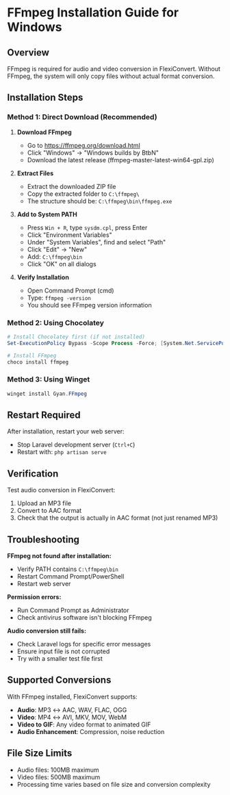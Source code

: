 # FFmpeg Installation Guide for Windows

## Overview
FFmpeg is required for audio and video conversion in FlexiConvert. Without FFmpeg, the system will only copy files without actual format conversion.

## Installation Steps

### Method 1: Direct Download (Recommended)

1. **Download FFmpeg**
   - Go to https://ffmpeg.org/download.html
   - Click "Windows" → "Windows builds by BtbN"
   - Download the latest release (ffmpeg-master-latest-win64-gpl.zip)

2. **Extract Files**
   - Extract the downloaded ZIP file
   - Copy the extracted folder to `C:\ffmpeg\`
   - The structure should be: `C:\ffmpeg\bin\ffmpeg.exe`

3. **Add to System PATH**
   - Press `Win + R`, type `sysdm.cpl`, press Enter
   - Click "Environment Variables"
   - Under "System Variables", find and select "Path"
   - Click "Edit" → "New"
   - Add: `C:\ffmpeg\bin`
   - Click "OK" on all dialogs

4. **Verify Installation**
   - Open Command Prompt (cmd)
   - Type: `ffmpeg -version`
   - You should see FFmpeg version information

### Method 2: Using Chocolatey

```powershell
# Install Chocolatey first (if not installed)
Set-ExecutionPolicy Bypass -Scope Process -Force; [System.Net.ServicePointManager]::SecurityProtocol = [System.Net.ServicePointManager]::SecurityProtocol -bor 3072; iex ((New-Object System.Net.WebClient).DownloadString('https://community.chocolatey.org/install.ps1'))

# Install FFmpeg
choco install ffmpeg
```

### Method 3: Using Winget

```powershell
winget install Gyan.FFmpeg
```

## Restart Required

After installation, restart your web server:
- Stop Laravel development server (`Ctrl+C`)
- Restart with: `php artisan serve`

## Verification

Test audio conversion in FlexiConvert:
1. Upload an MP3 file
2. Convert to AAC format
3. Check that the output is actually in AAC format (not just renamed MP3)

## Troubleshooting

**FFmpeg not found after installation:**
- Verify PATH contains `C:\ffmpeg\bin`
- Restart Command Prompt/PowerShell
- Restart web server

**Permission errors:**
- Run Command Prompt as Administrator
- Check antivirus software isn't blocking FFmpeg

**Audio conversion still fails:**
- Check Laravel logs for specific error messages
- Ensure input file is not corrupted
- Try with a smaller test file first

## Supported Conversions

With FFmpeg installed, FlexiConvert supports:
- **Audio**: MP3 ↔ AAC, WAV, FLAC, OGG
- **Video**: MP4 ↔ AVI, MKV, MOV, WebM
- **Video to GIF**: Any video format to animated GIF
- **Audio Enhancement**: Compression, noise reduction

## File Size Limits

- Audio files: 100MB maximum
- Video files: 500MB maximum
- Processing time varies based on file size and conversion complexity
